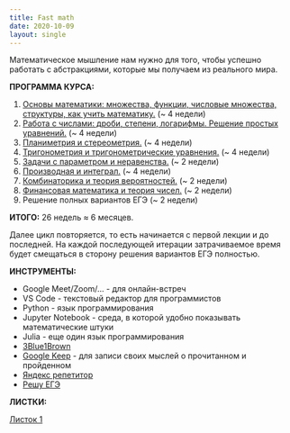 ```yaml
---
title: Fast math
date: 2020-10-09
layout: single
---
```


Математическое мышление нам нужно для того, чтобы успешно работать с абстракциями,
которые мы получаем из реального мира.

**ПРОГРАММА КУРСА:**

1. [Основы математики: множества, функции, числовые множества, структуры, как учить математику.](/bliki/3-trans-thinking/mathematical/fast-math/1-chapter) (~ 4 недели)
2. [Работа с числами: дроби, степени, логарифмы. Решение простых уравнений.](/bliki/3-trans-thinking/mathematical/fast-math/2-chapter) (~ 4 недели)
3. [Планиметрия и стереометрия.](/bliki/3-trans-thinking/mathematical/fast-math/3-chapter) (~ 4 недели)
4. [Тригонометрия и тригонометрические уравнения.](/bliki/3-trans-thinking/mathematical/fast-math/4-chapter) (~ 4 недели)
5. [Задачи с параметром и неравенства.](/bliki/3-trans-thinking/mathematical/fast-math/5-chapter) (~ 2 недели)
6. [Производная и интеграл.](/bliki/3-trans-thinking/mathematical/fast-math/6-chapter) (~ 4 недели)
7. [Комбинаторика и теория вероятностей.](/bliki/3-trans-thinking/mathematical/fast-math/7-chapter) (~ 2 недели)
8. [Финансовая математика и теория чисел.](/bliki/3-trans-thinking/mathematical/fast-math/8-chapter) (~ 2 недели)
9. Решение полных вариантов ЕГЭ (~ 2 недели)

**ИТОГО:** 26 недель $\approx$ 6 месяцев.

Далее цикл повторяется, то есть начинается с первой лекции и до последней.
На каждой последующей итерации затрачиваемое время будет смещаться в сторону решения вариантов ЕГЭ полностью.

**ИНСТРУМЕНТЫ:**
- Google Meet/Zoom/... - для онлайн-встреч
- VS Code - текстовый редактор для программистов
- Python - язык программирования
- Jupyter Notebook - среда, в которой удобно показывать математические штуки
- Julia - еще один язык программирования
- [3Blue1Brown](https://www.youtube.com/channel/UCYO_jab_esuFRV4b17AJtAw)
- [Google Keep](https://keep.google.com/) - для записи своих мыслей о прочитанном и пройденном
- [Яндекс репетитор](https://yandex.ru/tutor/subject/?subject_id=2)
- [Решу ЕГЭ](https://ege.sdamgia.ru/)


**ЛИСТКИ:**

[Листок 1](/bliki/3-trans-thinking/mathematical/fast-math/1-tasks)